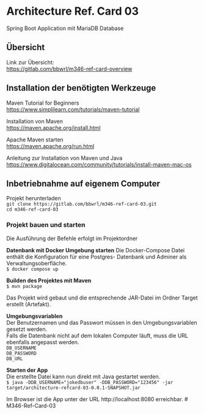 
# Architecture Ref. Card 03 
Spring Boot Application mit MariaDB Database

## Übersicht
Link zur Übersicht:<br/>
https://gitlab.com/bbwrl/m346-ref-card-overview

## Installation der benötigten Werkzeuge
Maven Tutorial for Beginners<br/>
https://www.simplilearn.com/tutorials/maven-tutorial

Installation von Maven<br/>
https://maven.apache.org/install.html

Apache Maven starten<br/>
https://maven.apache.org/run.html

Anleitung zur Installation von Maven und Java<br/>
https://www.digitalocean.com/community/tutorials/install-maven-mac-os

## Inbetriebnahme auf eigenem Computer

Projekt herunterladen<br/>
```git clone https://gitlab.com/bbwrl/m346-ref-card-03.git```
<br/>
```cd m346-ref-card-03```


### Projekt bauen und starten
Die Ausführung der Befehle erfolgt im Projektordner

**Datenbank mit Docker Umgebung starten**
Die Docker-Compose Datei enthält die Konfiguration für eine Postgres-
Datenbank und Adminer als Verwaltungsoberfläche.<br/>
```$ docker compose up```


**Builden des Projektes mit Maven**<br/>
```$ mvn package```

Das Projekt wird gebaut und die entsprechende JAR-Datei im Ordner Target erstellt (Artefakt).

**Umgebungsvariablen**<br/>
Der Benutzernamen und das Passwort müssen in den Umgebungsvariablen gesetzt werden.<br/>
Falls die Datenbank nicht auf dem lokalen Computer läuft, muss die URL ebenfalls angepasst werden.<br/>
```DB_USERNAME```<br/>
```DB_PASSWORD```<br/>
```DB_URL```

**Starten der App**<br/>
Die erstellte Datei kann nun direkt mit Java gestartet werden.<br/>
```$ java -DDB_USERNAME="jokedbuser" -DDB_PASSWORD="123456" -jar target/architecture-refcard-03-0.0.1-SNAPSHOT.jar```

Im Browser ist die App unter der URL http://localhost:8080 erreichbar.
#   M 3 4 6 - R e f - C a r d - 0 3  
 
